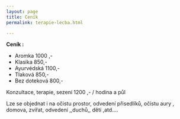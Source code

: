 ```yaml
---
layout: page
title: Ceník
permalink: terapie-lecba.html

---
```

**Ceník :**

* Aromka 1000 ,-
* Klasika 850,-
* Ayurvédská 1100,-
* Tlaková 850,-
* Bez doteková 800,-

Konzultace, terapie, sezení 1200 ,- / hodina a půl

Lze se objednat i na očistu prostor, odvedení přisedlíků, očistu aury , domova, zvířat, odvedení ,,duchů,, dětí ,atd....
